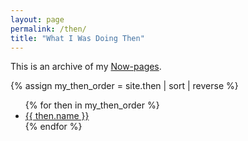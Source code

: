 ```yaml
---
layout: page
permalink: /then/
title: "What I Was Doing Then"
---
```

This is an archive of my <a href="https://nownownow.com/about" target="_blank">Now-pages</a>.
  
{% assign my_then_order = site.then | sort | reverse %}
  <ul>
  {% for then in my_then_order %}
      <li><a href="{{ then.url }}">{{ then.name }}</a></li>
  {% endfor %}
</ul>
